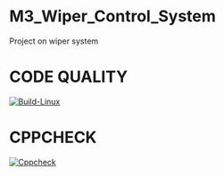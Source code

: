 # M3_Wiper_Control_System
Project on wiper system

# CODE QUALITY
[![Build-Linux](https://github.com/Anisha2301/M3_Wiper_Control_System/actions/workflows/Build-Linux.yml/badge.svg)](https://github.com/Anisha2301/M3_Wiper_Control_System/actions/workflows/Build-Linux.yml)

# CPPCHECK
[![Cppcheck](https://github.com/Anisha2301/M3_Wiper_Control_System/actions/workflows/Cppcheck%20.yml/badge.svg)](https://github.com/Anisha2301/M3_Wiper_Control_System/actions/workflows/Cppcheck%20.yml)
